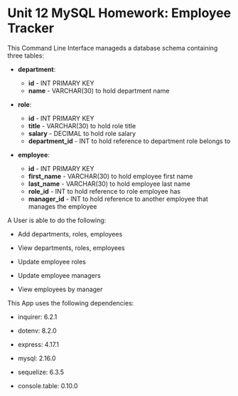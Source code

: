 # Unit 12 MySQL Homework: Employee Tracker


This Command Line Interface manageds a database schema containing three tables:

* **department**:
  * **id** - INT PRIMARY KEY
  * **name** - VARCHAR(30) to hold department name

* **role**:
  * **id** - INT PRIMARY KEY
  * **title** -  VARCHAR(30) to hold role title
  * **salary** -  DECIMAL to hold role salary
  * **department_id** -  INT to hold reference to department role belongs to

* **employee**:
  * **id** - INT PRIMARY KEY
  * **first_name** - VARCHAR(30) to hold employee first name
  * **last_name** - VARCHAR(30) to hold employee last name
  * **role_id** - INT to hold reference to role employee has
  * **manager_id** - INT to hold reference to another employee that manages the employee 

A User is able to do the following:

  * Add departments, roles, employees

  * View departments, roles, employees

  * Update employee roles

  * Update employee managers

  * View employees by manager

This App uses the following dependencies:

  * inquirer: 6.2.1

  * dotenv: 8.2.0

  * express: 4.17.1

  * mysql: 2.16.0

  * sequelize: 6.3.5

  * console.table: 0.10.0

